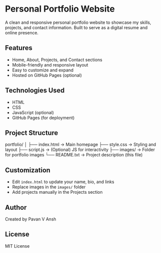 Personal Portfolio Website
==========================

A clean and responsive personal portfolio website to showcase my skills, projects, and contact information. Built to serve as a digital resume and online presence.

Features
--------
- Home, About, Projects, and Contact sections
- Mobile-friendly and responsive layout
- Easy to customize and expand
- Hosted on GitHub Pages (optional)

Technologies Used
-----------------
- HTML
- CSS
- JavaScript (optional)
- GitHub Pages (for deployment)

Project Structure
-----------------
portfolio/
│
├── index.html         -> Main homepage
├── style.css          -> Styling and layout
├── script.js          -> (Optional) JS for interactivity
├── images/            -> Folder for portfolio images
└── README.txt         -> Project description (this file)

Customization
-------------
- Edit `index.html` to update your name, bio, and links
- Replace images in the `images/` folder
- Add projects manually in the Projects section

Author
------
Created by Pavan V Ansh

License
-------
MIT License
